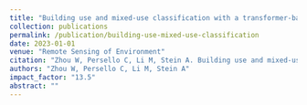 ```yaml
---
title: "Building use and mixed-use classification with a transformer-based network fusing satellite images and geospatial textual information"
collection: publications
permalink: /publication/building-use-mixed-use-classification
date: 2023-01-01
venue: "Remote Sensing of Environment"
citation: "Zhou W, Persello C, Li M, Stein A. Building use and mixed-use classification with a transformer-based network fusing satellite images and geospatial textual information. Remote Sensing of Environment, 2023, 297: 113767."
authors: "Zhou W, Persello C, Li M, Stein A"
impact_factor: "13.5"
abstract: ""
---
```

